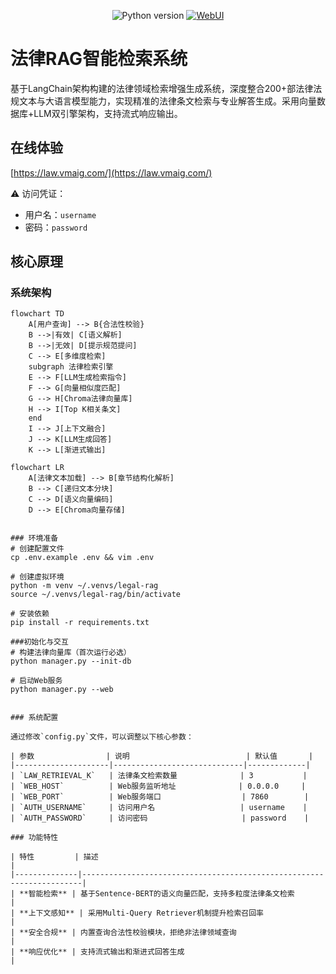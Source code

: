 <div align="center">
  
![Python version](https://img.shields.io/badge/python-3.9+-blue)
[![WebUI](https://img.shields.io/badge/WebUI-Gradio-important)](https://www.gradio.app/)

</div>

# 法律RAG智能检索系统

基于LangChain架构构建的法律领域检索增强生成系统，深度整合200+部法律法规文本与大语言模型能力，实现精准的法律条文检索与专业解答生成。采用向量数据库+LLM双引擎架构，支持流式响应输出。

## 在线体验
[https://law.vmaig.com/](https://law.vmaig.com/)

⚠️ 访问凭证：
- 用户名：`username`
- 密码：`password`

## 核心原理

### 系统架构
```mermaid
flowchart TD
    A[用户查询] --> B{合法性校验}
    B -->|有效| C[语义解析]
    B -->|无效| D[提示规范提问]
    C --> E[多维度检索]
    subgraph 法律检索引擎
    E --> F[LLM生成检索指令]
    F --> G[向量相似度匹配]
    G --> H[Chroma法律向量库]
    H --> I[Top K相关条文]
    end
    I --> J[上下文融合]
    J --> K[LLM生成回答]
    K --> L[渐进式输出]

flowchart LR
    A[法律文本加载] --> B[章节结构化解析]
    B --> C[递归文本分块]
    C --> D[语义向量编码]
    D --> E[Chroma向量存储]


### 环境准备
# 创建配置文件
cp .env.example .env && vim .env

# 创建虚拟环境
python -m venv ~/.venvs/legal-rag
source ~/.venvs/legal-rag/bin/activate

# 安装依赖
pip install -r requirements.txt

###初始化与交互
# 构建法律向量库（首次运行必选）
python manager.py --init-db

# 启动Web服务
python manager.py --web


### 系统配置

通过修改`config.py`文件，可以调整以下核心参数：

| 参数                | 说明                          | 默认值       |
|---------------------|-----------------------------|-------------|
| `LAW_RETRIEVAL_K`   | 法律条文检索数量              | 3           |
| `WEB_HOST`          | Web服务监听地址              | 0.0.0.0     |
| `WEB_PORT`          | Web服务端口                  | 7860        |
| `AUTH_USERNAME`     | 访问用户名                   | username    |
| `AUTH_PASSWORD`     | 访问密码                     | password    |

### 功能特性

| 特性         | 描述                                                                 |
|--------------|----------------------------------------------------------------------|
| **智能检索** | 基于Sentence-BERT的语义向量匹配，支持多粒度法律条文检索                     |
| **上下文感知** | 采用Multi-Query Retriever机制提升检索召回率                               |
| **安全合规** | 内置查询合法性校验模块，拒绝非法律领域查询                                 |
| **响应优化** | 支持流式输出和渐进式回答生成                                             |






